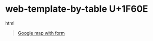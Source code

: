 # web-template-by-table U+1F60E
html 
> <a href="https://manishdeveloper333.github.io/web-template-by-table/form google map.html">Google map with form</a>
